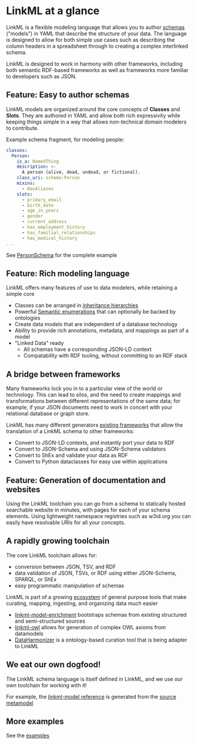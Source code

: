 # LinkML at a glance

LinkML is a flexible modeling language that allows you to author
[schemas](https://w3id.org/linkml/SchemaDefinition) ("models") in YAML that describe the structure of your
data. The language is designed to allow for both simple use cases such
as describing the column headers in a spreadsheet through to creating
a complex interlinked schema.

LinkML is designed to work in harmony with other frameworks, including
both semantic RDF-based frameworks as well as frameworks more familiar
to developers such as JSON.

## Feature: Easy to author schemas

LinkML models are organized around the core concepts of **Classes**
and **Slots**. They are authored in YAML and allow both rich
expressivity while keeping things simple in a way that allows
non-technical domain modelers to contribute.

Example schema fragment, for modeling people:

```yaml
classes:
  Person:
    is_a: NamedThing
    description: >-
      A person (alive, dead, undead, or fictional).
    class_uri: schema:Person
    mixins:
      - HasAliases
    slots:
      - primary_email
      - birth_date
      - age_in_years
      - gender
      - current_address
      - has_employment_history
      - has_familial_relationships
      - has_medical_history
...
```

See [PersonSchema](https://github.com/linkml/linkml/tree/main/examples/PersonSchema) for the complete example

## Feature: Rich modeling language

LinkML offers many features of use to data modelers, while retaining a simple core

- Classes can be arranged in [inheritance hierarchies](../schemas/inheritance)
- Powerful [Semantic enumerations](../schema/enums) that can optionally be backed by ontologies
- Create data models that are independent of a database technology
- Ability to provide rich annotations, metadata, and mappings as part of a model
- "Linked Data" ready
   - All schemas have a corresponding JSON-LD context
   - Compatability with RDF tooling, without committing to an RDF stack

## A bridge between frameworks

Many frameworks lock you in to a particular view of the world or
technology. This can lead to silos, and the need to create mappings
and transformations between different representations of the same
data; for example, if your JSON documents need to work in concert with
your relational database or graph store.

LinkML has many different generators [existing
frameworks](../generators) that allow the translation of a LinkML
schema to other frameworks:

- Convert to JSON-LD contexts, and instantly port your data to RDF
- Convert to JSON-Schema and using JSON-Schema validators
- Convert to ShEx and validate your data as RDF
- Convert to Python dataclasses for easy use within applications

## Feature: Generation of documentation and websites

Using the LinkML toolchain you can go from a schema to statically
hosted searchable website in minutes, with pages for each of your
schema elements. Using lightweight namespace registries such as
w3id.org you can easily have resolvable URIs for all your concepts.

## A rapidly growing toolchain

The core LinkML toolchain allows for:

- conversion between JSON, TSV, and RDF
- data validation of JSON, TSVs, or RDF using either JSON-Schema, SPARQL, or ShEx
- easy programmatic manipulation of schemas

LinkML is part of a growing [ecosystem](../ecosystem) of general purpose tools that make curating, mapping, ingesting, and organizing data much easier

 - [linkml-model-enrichment](https://github.com/linkml/linkml-model-enrichment) bootstraps schemas from existing structured and semi-structured sources
 - [linkml-owl](https://github.com/linkml/linkml-owl) allows for generation of complex OWL axioms from datamodels
 - [DataHarmonizer](https://github.com/Public-Health-Bioinformatics/DataHarmonizer) is a ontology-based curation tool that is being adapter to LinkML

## We eat our own dogfood!

The LinkML schema language is itself defined in LinkML, and we use our own toolchain for working with it!

For example, the [linkml-model reference](https://linkml.github.io/linkml-model/docs/) is generated from the [source metamodel](https://github.com/linkml/linkml-model/tree/main/linkml_model/model/schema)

## More examples

See the [examples](../examples)

